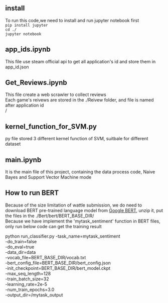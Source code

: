 ## install
To run this code,we need to install and run jupyter notebook first
<br>
``
pip install jupyter
``
<br>
``
cd ./
``
<br>
``
jupyter notebook
``

## app_ids.ipynb
This file use steam official api to get all application's id and store them in app_id.json

## Get_Reviews.ipynb
This file create a web scrawler to collect reviews <br>
Each game's reivews are stored in the ./Reivew folder, and file is named after application id <br>/
## kernel_function_for_SVM.py
py file stored 3 different kernel function of SVM, suitbale for different dataset

## main.ipynb
It is the main file of this project, containing the data process code, Naive Bayes and Support Vector Machine mode <br>

## How to run BERT
Because of the size limitation of wattle submission, we do need to download BERT pre-trained language model from [Google BERT](https://storage.googleapis.com/bert_models/2019_05_30/wwm_uncased_L-24_H-1024_A-16.zip), unzip it, put the files in the ./Bert/bert/BERT_BASE_DIR/
<br>
Because we have implement the 'mytask_sentiment' function in BERT files, only run below code can get the training result

python run_classifier.py  -task_name=mytask_sentiment <br>
                          -do_train=false          <br>
                          -do_eval=true         <br>
                          -data_dir=data    <br>
                          -vocab_file=BERT_BASE_DIR/vocab.txt       <br>
                          -bert_config_file=BERT_BASE_DIR/bert_config.json      <br>
                          -init_checkpoint=BERT_BASE_DIR/bert_model.ckpt      <br>
                          -max_seq_length=128           <br>
                          -train_batch_size=32          <br>
                          -learning_rate=2e-5           <br>
                          -num_train_epochs=3.0         <br>
                          -output_dir=/mytask_output          <br>


